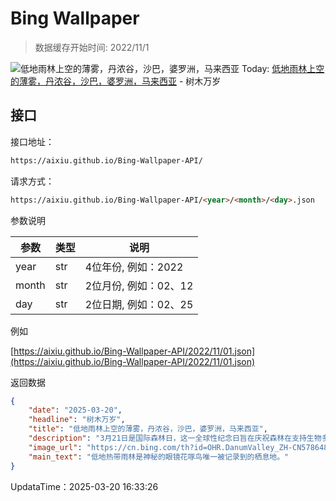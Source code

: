 # Bing Wallpaper

> 数据缓存开始时间: 2022/11/1

![低地雨林上空的薄雾，丹浓谷，沙巴，婆罗洲，马来西亚](https://cn.bing.com/th?id=OHR.DanumValley_ZH-CN5786482012_1920x1080.webp)
Today: [低地雨林上空的薄雾，丹浓谷，沙巴，婆罗洲，马来西亚](https://cn.bing.com/th?id=OHR.DanumValley_ZH-CN5786482012_1920x1080.webp) - 树木万岁

## 接口

接口地址：

```html
https://aixiu.github.io/Bing-Wallpaper-API/
```

请求方式：

```html
https://aixiu.github.io/Bing-Wallpaper-API/<year>/<month>/<day>.json
```

参数说明

| 参数 | 类型 | 说明 |
| - | - | - |
| year | str | 4位年份, 例如：2022 |
| month | str | 2位月份, 例如：02、12 |
| day | str | 2位日期, 例如：02、25 |

例如

[https://aixiu.github.io/Bing-Wallpaper-API/2022/11/01.json](https://aixiu.github.io/Bing-Wallpaper-API/2022/11/01.json)

返回数据

```json
{
    "date": "2025-03-20",
    "headline": "树木万岁",
    "title": "低地雨林上空的薄雾，丹浓谷，沙巴，婆罗洲，马来西亚",
    "description": "3月21日是国际森林日，这一全球性纪念日旨在庆祝森林在支持生物多样性和应对气候变化方面发挥的重要作用。国际森林日由联合国于2013年首次设立，鼓励全球开展植树活动，以提高人们对森林对未来世代重要性的认识。",
    "image_url": "https://cn.bing.com/th?id=OHR.DanumValley_ZH-CN5786482012_1920x1080.webp",
    "main_text": "低地热带雨林是神秘的眼镜花啄鸟唯一被记录到的栖息地。"
}
```

UpdataTime：2025-03-20 16:33:26
